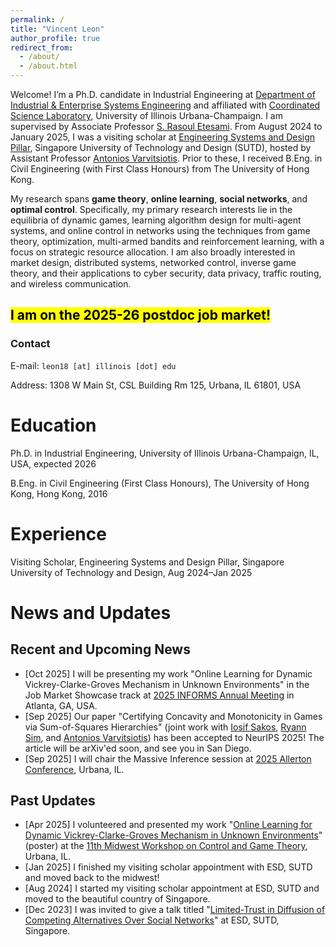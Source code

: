 ```yaml
---
permalink: /
title: "Vincent Leon"
author_profile: true
redirect_from: 
  - /about/
  - /about.html
---
```


Welcome! I’m a Ph.D. candidate in Industrial Engineering at [Department of Industrial & Enterprise Systems Engineering](https://ise.illinois.edu/) and affiliated with [Coordinated Science Laboratory](https://csl.illinois.edu/), University of Illinois Urbana-Champaign. I am supervised by Associate Professor [S. Rasoul Etesami](https://etesami.ise.illinois.edu/). From August 2024 to January 2025, I was a visiting scholar at [Engineering Systems and Design Pillar](https://www.sutd.edu.sg/esd/), Singapore University of Technology and Design (SUTD), hosted by Assistant Professor [Antonios Varvitsiotis](https://sites.google.com/site/antoniosvarvitsiotis/). Prior to these, I received B.Eng. in Civil Engineering (with First Class Honours) from The University of Hong Kong.

My research spans **game theory**, **online learning**, **social networks**, and **optimal control**. Specifically, my primary research interests lie in the equilibria of dynamic games, learning algorithm design for multi-agent systems, and online control in networks using the techniques from game theory, optimization, multi-armed bandits and reinforcement learning, with a focus on strategic resource allocation. I am also broadly interested in market design, distributed systems, networked control, inverse game theory, and their applications to cyber security, data privacy, traffic routing, and wireless communication. 

## <mark>I am on the 2025-26 postdoc job market!</mark>

### Contact

E-mail: `leon18 [at] illinois [dot] edu`

Address: 1308 W Main St, CSL Building Rm 125, Urbana, IL 61801, USA


Education
========

Ph.D. in Industrial Engineering, University of Illinois Urbana-Champaign, IL, USA, expected 2026

B.Eng. in Civil Engineering (First Class Honours), The University of Hong Kong, Hong Kong, 2016


# Experience 

Visiting Scholar, Engineering Systems and Design Pillar, Singapore University of Technology and Design, Aug 2024–Jan 2025


# News and Updates

## Recent and Upcoming News 

* [Oct 2025] I will be presenting my work "Online Learning for Dynamic Vickrey-Clarke-Groves Mechanism in Unknown Environments" in the Job Market Showcase track at [2025 INFORMS Annual Meeting](https://meetings.informs.org/wordpress/annual/) in Atlanta, GA, USA.
* [Sep 2025] Our paper "Certifying Concavity and Monotonicity in Games via Sum-of-Squares Hierarchies" (joint work with [Iosif Sakos](https://www.sutd.edu.sg/profile/iosif-joseph-sakos/), [Ryann Sim](https://ryanndelion.github.io/), and [Antonios Varvitsiotis](https://sites.google.com/site/antoniosvarvitsiotis/)) has been accepted to NeurIPS 2025! The article will be arXiv'ed soon, and see you in San Diego.
* [Sep 2025] I will chair the Massive Inference session at [2025 Allerton Conference](https://allerton.csl.illinois.edu/), Urbana, IL.

## Past Updates

* [Apr 2025] I volunteered and presented my work "[Online Learning for Dynamic Vickrey-Clarke-Groves Mechanism in Unknown Environments](https://publish.illinois.edu/11th-midwest-workshop-on-control-and-game-theory/poster-abstract/)" (poster) at the [11th Midwest Workshop on Control and Game Theory](https://publish.illinois.edu/11th-midwest-workshop-on-control-and-game-theory/), Urbana, IL.
* [Jan 2025] I finished my visiting scholar appointment with ESD, SUTD and moved back to the midwest!
* [Aug 2024] I started my visiting scholar appointment at ESD, SUTD and moved to the beautiful country of Singapore.
* [Dec 2023] I was invited to give a talk titled "[Limited-Trust in Diffusion of Competing Alternatives Over Social Networks](https://www.sutd.edu.sg/events-listing/vincent-leon-university-of-illinois-at-urbana-champaign-limited-trust-in-diffusion-of-competing-alternatives-over-social-networks-apurv-shukla-texas-am-university-diff/)" at ESD, SUTD, Singapore. 






